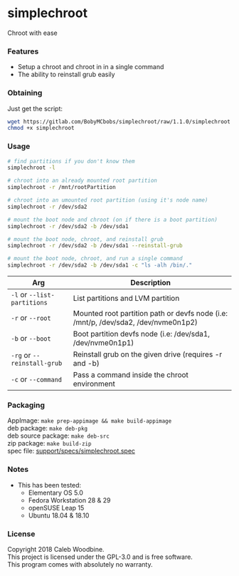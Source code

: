 # simplechroot
Chroot with ease

### Features
- Setup a chroot and chroot in in a single command
- The ability to reinstall grub easily

### Obtaining
Just get the script:
```bash
wget https://gitlab.com/BobyMCbobs/simplechroot/raw/1.1.0/simplechroot
chmod +x simplechroot
```

### Usage
```bash
# find partitions if you don't know them
simplechroot -l

# chroot into an already mounted root partition
simplechroot -r /mnt/rootPartition

# chroot into an umounted root partition (using it's node name)
simplechroot -r /dev/sda2

# mount the boot node and chroot (on if there is a boot partition)
simplechroot -r /dev/sda2 -b /dev/sda1  

# mount the boot node, chroot, and reinstall grub
simplechroot -r /dev/sda2 -b /dev/sda1 --reinstall-grub

# mount the boot node, chroot, and run a single command
simplechroot -r /dev/sda2 -b /dev/sda1 -c "ls -alh /bin/."
```

| Arg | Description |
| - | - |
| `-l` or `--list-partitions` | List partitions and LVM partition |
| `-r` or `--root` | Mounted root partition path or devfs node (i.e: /mnt/p, /dev/sda2, /dev/nvme0n1p2) |
| `-b` or `--boot` | Boot partition devfs node (i.e: /dev/sda1, /dev/nvme0n1p1) |
| `-rg` or `--reinstall-grub` | Reinstall grub on the given drive (requires -r and -b) |
| `-c` or `--command` | Pass a command inside the chroot environment |

### Packaging
AppImage: `make prep-appimage && make build-appimage`  
deb package: `make deb-pkg`  
deb source package: `make deb-src`  
zip package: `make build-zip`  
spec file: [support/specs/simplechroot.spec](support/specs/simplechroot.spec)

### Notes
- This has been tested:
    - Elementary OS 5.0
    - Fedora Workstation 28 & 29
    - openSUSE Leap 15
    - Ubuntu 18.04 & 18.10

### License
Copyright 2018 Caleb Woodbine.  
This project is licensed under the GPL-3.0 and is free software.  
This program comes with absolutely no warranty.  
